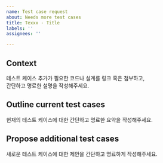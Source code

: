 ```yaml
---
name: Test case request
about: Needs more test cases
title: Texxx - Title
labels: ''
assignees: ''

---
```


## Context

테스트 케이스 추가가 필요한 코드나 설계를 링크 혹은 첨부하고,    
간단하고 명료한 설명을 작성해주세요.

## Outline current test cases

현재의 테스트 케이스에 대한 간단하고 명료한 요약을 작성해주세요.

## Propose additional test cases

새로운 테스트 케이스에 대한 제안을 간단하고 명료하게 작성해주세요.
